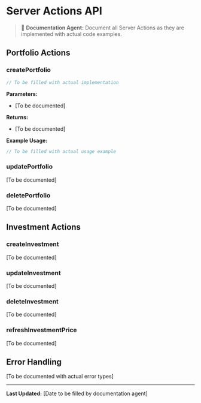 # Server Actions API

> 📝 **Documentation Agent:** Document all Server Actions as they are implemented with actual code examples.

## Portfolio Actions

### createPortfolio

```typescript
// To be filled with actual implementation
```

**Parameters:**

- [To be documented]

**Returns:**

- [To be documented]

**Example Usage:**

```typescript
// To be filled with actual usage example
```

### updatePortfolio

[To be documented]

### deletePortfolio

[To be documented]

## Investment Actions

### createInvestment

[To be documented]

### updateInvestment

[To be documented]

### deleteInvestment

[To be documented]

### refreshInvestmentPrice

[To be documented]

## Error Handling

[To be documented with actual error types]

---

**Last Updated:** [Date to be filled by documentation agent]
